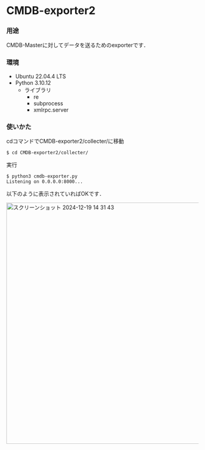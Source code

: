# CMDB-exporter2


### 用途

CMDB-Masterに対してデータを送るためのexporterです．

### 環境
- Ubuntu 22.04.4 LTS
- Python 3.10.12
  - ライブラリ
    - re
    - subprocess
    - xmlrpc.server
   
### 使いかた

cdコマンドでCMDB-exporter2/collecter/に移動
```
$ cd CMDB-exporter2/collecter/
```

実行
```
$ python3 cmdb-exporter.py 
Listening on 0.0.0.0:8000...
```

以下のように表示されていればOKです．


<img width="633" alt="スクリーンショット 2024-12-19 14 31 43" src="https://github.com/user-attachments/assets/fe99624e-3e89-4a43-baba-6edabded925c" />







